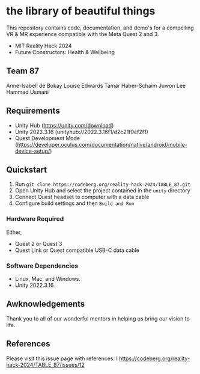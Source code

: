 # the library of beautiful things
This repository contains code, documentation, and demo's for a compelling VR & MR experience compatible with the Meta Quest 2 and 3.

- MIT Reality Hack 2024
- Future Constructors: Health & Wellbeing

## Team 87

Anne-Isabell de Bokay
Louise Edwards
Tamar Haber-Schaim
Juwon Lee
Hammad Usmani

## Requirements

- Unity Hub (https://unity.com/download)
- Unity 2022.3.16 (unityhub://2022.3.16f1/d2c21f0ef2f1)
- Quest Development Mode (https://developer.oculus.com/documentation/native/android/mobile-device-setup/)

## Quickstart

1. Run `git clone https://codeberg.org/reality-hack-2024/TABLE_87.git`
2. Open Unity Hub and select the project contained in the `unity` directory
3. Connect Quest headset to computer with a data cable
4. Configure build settings and then `Build and Run`

### Hardware Required

Either,

- Quest 2 or Quest 3
- Quest Link or Quest compatible USB-C data cable

### Software Dependencies

- Linux, Mac, and Windows.
- Unity 2022.3.16

## Awknowledgements
Thank you to all of our wonderful mentors in helping us bring our vision to life.

## References
Please visit this issue page with references. I
https://codeberg.org/reality-hack-2024/TABLE_87/issues/12